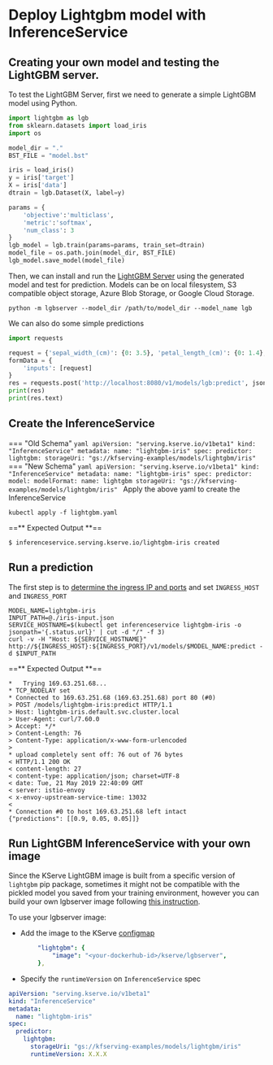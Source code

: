 # Deploy Lightgbm model with InferenceService

## Creating your own model and testing the LightGBM server.

To test the LightGBM Server, first we need to generate a simple LightGBM model using Python. 

```python
import lightgbm as lgb
from sklearn.datasets import load_iris
import os

model_dir = "."
BST_FILE = "model.bst"

iris = load_iris()
y = iris['target']
X = iris['data']
dtrain = lgb.Dataset(X, label=y)

params = {
    'objective':'multiclass', 
    'metric':'softmax',
    'num_class': 3
}
lgb_model = lgb.train(params=params, train_set=dtrain)
model_file = os.path.join(model_dir, BST_FILE)
lgb_model.save_model(model_file)
```

Then, we can install and run the [LightGBM Server](https://github.com/kserve/kserve/python/lgbserver) using the generated model and test for prediction. Models can be on local filesystem, S3 compatible object storage, Azure Blob Storage, or Google Cloud Storage.

```shell
python -m lgbserver --model_dir /path/to/model_dir --model_name lgb
```

We can also do some simple predictions

```python
import requests

request = {'sepal_width_(cm)': {0: 3.5}, 'petal_length_(cm)': {0: 1.4}, 'petal_width_(cm)': {0: 0.2},'sepal_length_(cm)': {0: 5.1} }
formData = {
    'inputs': [request]
}
res = requests.post('http://localhost:8080/v1/models/lgb:predict', json=formData)
print(res)
print(res.text)
```

## Create the InferenceService
=== "Old Schema"
    ```yaml
    apiVersion: "serving.kserve.io/v1beta1"
    kind: "InferenceService"
    metadata:
      name: "lightgbm-iris"
    spec:
      predictor:
        lightgbm:
          storageUri: "gs://kfserving-examples/models/lightgbm/iris"
    ```
=== "New Schema"
    ```yaml
    apiVersion: "serving.kserve.io/v1beta1"
    kind: "InferenceService"
    metadata:
      name: "lightgbm-iris"
    spec:
      predictor:
        model:
          modelFormat:
            name: lightgbm
          storageUri: "gs://kfserving-examples/models/lightgbm/iris"
    ```
Apply the above yaml to create the InferenceService
```
kubectl apply -f lightgbm.yaml
```

==** Expected Output **==
```
$ inferenceservice.serving.kserve.io/lightgbm-iris created
```

## Run a prediction
The first step is to [determine the ingress IP and ports](../../../get_started/first_isvc.md#3-determine-the-ingress-ip-and-ports) and set `INGRESS_HOST` and `INGRESS_PORT`

```
MODEL_NAME=lightgbm-iris
INPUT_PATH=@./iris-input.json
SERVICE_HOSTNAME=$(kubectl get inferenceservice lightgbm-iris -o jsonpath='{.status.url}' | cut -d "/" -f 3)
curl -v -H "Host: ${SERVICE_HOSTNAME}" http://${INGRESS_HOST}:${INGRESS_PORT}/v1/models/$MODEL_NAME:predict -d $INPUT_PATH
```

==** Expected Output **==
```
*   Trying 169.63.251.68...
* TCP_NODELAY set
* Connected to 169.63.251.68 (169.63.251.68) port 80 (#0)
> POST /models/lightgbm-iris:predict HTTP/1.1
> Host: lightgbm-iris.default.svc.cluster.local
> User-Agent: curl/7.60.0
> Accept: */*
> Content-Length: 76
> Content-Type: application/x-www-form-urlencoded
>
* upload completely sent off: 76 out of 76 bytes
< HTTP/1.1 200 OK
< content-length: 27
< content-type: application/json; charset=UTF-8
< date: Tue, 21 May 2019 22:40:09 GMT
< server: istio-envoy
< x-envoy-upstream-service-time: 13032
<
* Connection #0 to host 169.63.251.68 left intact
{"predictions": [[0.9, 0.05, 0.05]]}
```

## Run LightGBM InferenceService with your own image
Since the KServe LightGBM image is built from a specific version of `lightgbm` pip package, sometimes it might not be compatible with the pickled model
you saved from your training environment, however you can build your own lgbserver image following [this instruction](https://github.com/kserve/kserve/python/lgbserver/README.md#building-your-own-ligthgbm-server-docker-image).

To use your lgbserver image:
- Add the image to the KServe [configmap](https://github.com/kserve/kserve/config/configmap/inferenceservice.yaml)
```yaml
        "lightgbm": {
            "image": "<your-dockerhub-id>/kserve/lgbserver",
        },
```
- Specify the `runtimeVersion` on `InferenceService` spec
```yaml
apiVersion: "serving.kserve.io/v1beta1"
kind: "InferenceService"
metadata:
  name: "lightgbm-iris"
spec:
  predictor:
    lightgbm:
      storageUri: "gs://kfserving-examples/models/lightgbm/iris"
      runtimeVersion: X.X.X
```
